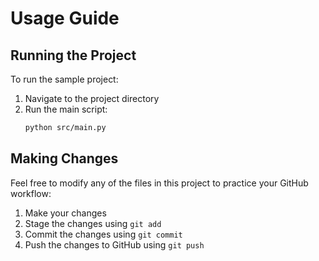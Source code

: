 # Usage Guide

## Running the Project

To run the sample project:

1. Navigate to the project directory
2. Run the main script:
   ```bash
   python src/main.py
   ```

## Making Changes

Feel free to modify any of the files in this project to practice your GitHub workflow:

1. Make your changes
2. Stage the changes using `git add`
3. Commit the changes using `git commit`
4. Push the changes to GitHub using `git push` 